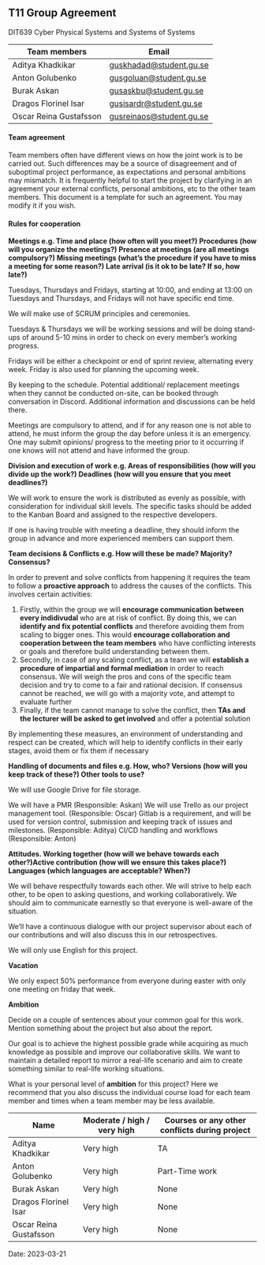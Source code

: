 ## T11 Group Agreement

DIT639 Cyber Physical Systems and Systems of Systems


| Team members | Email |
| ----------- | ----------- |
| Aditya Khadkikar | guskhadad@student.gu.se      |
| Anton Golubenko | gusgoluan@student.gu.se        |
| Burak Askan | gusaskbu@student.gu.se |
| Dragos Florinel Isar | gusisardr@student.gu.se |
| Oscar Reina Gustafsson | gusreinaos@student.gu.se |

#### Team agreement ####
Team members often have different views on how the joint work is to be carried out.  Such differences may be a source of disagreement and of suboptimal project performance, as expectations and personal ambitions may mismatch. It is frequently helpful to start the project by clarifying in an agreement your external conflicts, personal ambitions, etc to the other team members. This document is a template for such an agreement. You may modify it if you wish.	

#### Rules for cooperation ####

__Meetings e.g. Time and place (how often will you meet?)  Procedures (how will you organize the meetings?) Presence at meetings (are all meetings compulsory?) Missing meetings (what’s the procedure if you have to miss a meeting for some reason?) Late arrival (is it ok to be late? If so, how late?)__

Tuesdays, Thursdays and Fridays, starting at 10:00, and ending at 13:00 on Tuesdays and Thursdays, and Fridays will not have specific end time.

We will make use of SCRUM principles and ceremonies.

Tuesdays & Thursdays we will be working sessions and will be doing  stand-ups of around 5-10 mins in order to check on every member’s working progress.

Fridays will be either a checkpoint or end of sprint review, alternating every week. Friday is also used for planning the upcoming week.

By keeping to the schedule. Potential additional/ replacement meetings when they cannot be conducted on-site, can be booked through conversation in Discord. Additional information and discussions can be held there.

Meetings are compulsory to attend, and if for any reason one is not able to attend, he must inform the group the day before unless it is an emergency. One  may submit opinions/ progress to the meeting prior to it occurring if one knows will not attend and have informed the group.

**Division and execution of work e.g. Areas of responsibilities (how will you divide up the work?) Deadlines (how will you ensure that you meet deadlines?)**

We will work to ensure the work is distributed as evenly as possible, with consideration for individual skill levels. The specific tasks should be added to the Kanban Board and assigned to the respective developers.

If one is having trouble with meeting a deadline, they should inform the group in advance and more experienced members can support them.

**Team decisions & Conflicts e.g. How will these be made? Majority? Consensus?**

In order to prevent and solve conflicts from happening it requires the team to follow a **proactive approach** to address the causes of the conflicts. This involves certain activities:

1. Firstly, within the group we will **encourage communication between every indidivudal** who are at risk of conflict. By doing this, we can **identify and fix potential conflicts** and therefore avoiding them from scaling to bigger ones. This would **encourage collaboration and cooperation between the team members** who have conflicting interests or goals and therefore build understanding between them.
2. Secondly, in case of any scaling conflict, as a team we will **establish a procedure of impartial and formal mediation** in order to reach consensus. We will weigh the pros and cons of the specific team decision and try to come to a fair and rational decision. 
If consensus cannot be reached, we will go with a majority vote, and attempt to evaluate further
3. Finally, if the team cannot manage to solve the conflict, then **TAs and the lecturer will be asked to get involved** and offer a potential solution

By implementing these measures, an environment of understanding and respect can be created, which will help to identify conflicts in their early stages, avoid them or fix them if necessary


**Handling of documents and files e.g. How, who? Versions (how will you keep track of these?) Other tools to use?**

We will use Google Drive for file storage. 


We will have a PMR (Responsible: Askan)
We will use Trello as our project management tool. (Responsible: Oscar) 
Gitlab is a requirement, and will be used for version control, submission and keeping track of issues and milestones. (Responsible: Aditya)
CI/CD handling and workflows (Responsible: Anton)

**Attitudes. Working together (how will we behave towards each other?)Active contribution (how will we ensure this takes place?) Languages (which languages are acceptable? When?)**

We will behave respectfully towards each other. We will strive to help each other, to be open to asking questions, and working collaboratively. We should aim to communicate earnestly so that everyone is well-aware of the situation.

We’ll have a continuous dialogue with our project supervisor about each of our contributions and will also discuss this in our retrospectives.

We will only use English for this project.

**Vacation**

We only expect 50% performance from everyone during easter with only one meeting on friday that week.

**Ambition**

Decide on a couple of sentences about your common goal for this work. Mention something about the project but also about the report.

Our goal is to achieve the highest possible grade while acquiring as much knowledge as possible and improve our collaborative skills. We want to maintain a detailed report to mirror a real-life scenario and aim to create something similar to real-life working situations. 

What is your personal level of **ambition** for this project? Here we recommend that you also discuss the individual course load for each team member and times when a team member may be less available.

| Name | Moderate / high / very high | Courses or any other conflicts during project |
| ----------- | ----------- | ----------- |
| Aditya Khadkikar | Very high | TA |
| Anton Golubenko | Very high | Part-Time work |
| Burak Askan | Very high | None |
| Dragos Florinel Isar | Very high | None |
| Oscar Reina Gustafsson | Very high | None |

Date: 2023-03-21
